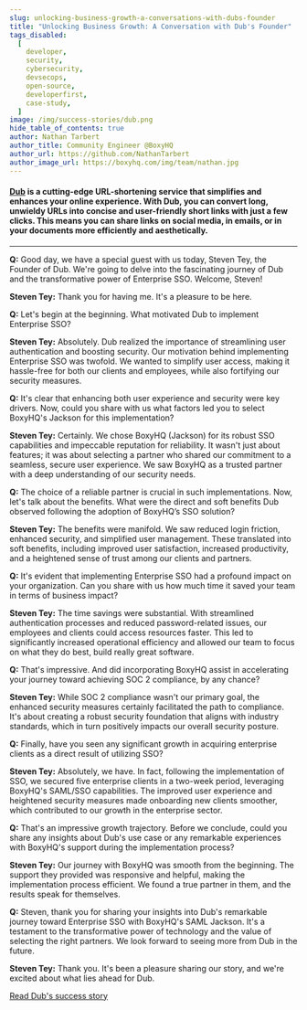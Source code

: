 ```yaml
---
slug: unlocking-business-growth-a-conversations-with-dubs-founder
title: "Unlocking Business Growth: A Conversation with Dub's Founder"
tags_disabled:
  [
    developer,
    security,
    cybersecurity,
    devsecops,
    open-source,
    developerfirst,
    case-study,
  ]
image: /img/success-stories/dub.png
hide_table_of_contents: true
author: Nathan Tarbert
author_title: Community Engineer @BoxyHQ
author_url: https://github.com/NathanTarbert
author_image_url: https://boxyhq.com/img/team/nathan.jpg
---
```


#### [Dub](https://dub.co) is a cutting-edge URL-shortening service that simplifies and enhances your online experience. With Dub, you can convert long, unwieldy URLs into concise and user-friendly short links with just a few clicks. This means you can share links on social media, in emails, or in your documents more efficiently and aesthetically.

---

**Q:** Good day, we have a special guest with us today, Steven Tey, the Founder of Dub. We're going to delve into the fascinating journey of Dub and the transformative power of Enterprise SSO. Welcome, Steven!

**Steven Tey:** Thank you for having me. It's a pleasure to be here.

**Q:** Let's begin at the beginning. What motivated Dub to implement Enterprise SSO?

**Steven Tey:** Absolutely. Dub realized the importance of streamlining user authentication and boosting security. Our motivation behind implementing Enterprise SSO was twofold. We wanted to simplify user access, making it hassle-free for both our clients and employees, while also fortifying our security measures.

**Q:** It's clear that enhancing both user experience and security were key drivers. Now, could you share with us what factors led you to select BoxyHQ's Jackson for this implementation?

**Steven Tey:** Certainly. We chose BoxyHQ (Jackson) for its robust SSO capabilities and impeccable reputation for reliability. It wasn't just about features; it was about selecting a partner who shared our commitment to a seamless, secure user experience. We saw BoxyHQ as a trusted partner with a deep understanding of our security needs.

**Q:** The choice of a reliable partner is crucial in such implementations. Now, let's talk about the benefits. What were the direct and soft benefits Dub observed following the adoption of BoxyHQ’s SSO solution?

**Steven Tey:** The benefits were manifold. We saw reduced login friction, enhanced security, and simplified user management. These translated into soft benefits, including improved user satisfaction, increased productivity, and a heightened sense of trust among our clients and partners.

**Q:** It's evident that implementing Enterprise SSO had a profound impact on your organization. Can you share with us how much time it saved your team in terms of business impact?

**Steven Tey:** The time savings were substantial. With streamlined authentication processes and reduced password-related issues, our employees and clients could access resources faster. This led to significantly increased operational efficiency and allowed our team to focus on what they do best, build really great software.

**Q:** That's impressive. And did incorporating BoxyHQ assist in accelerating your journey toward achieving SOC 2 compliance, by any chance?

**Steven Tey:** While SOC 2 compliance wasn't our primary goal, the enhanced security measures certainly facilitated the path to compliance. It's about creating a robust security foundation that aligns with industry standards, which in turn positively impacts our overall security posture.

**Q:** Finally, have you seen any significant growth in acquiring enterprise clients as a direct result of utilizing SSO?

**Steven Tey:** Absolutely, we have. In fact, following the implementation of SSO, we secured five enterprise clients in a two-week period, leveraging BoxyHQ's SAML/SSO capabilities. The improved user experience and heightened security measures made onboarding new clients smoother, which contributed to our growth in the enterprise sector.

**Q:** That's an impressive growth trajectory. Before we conclude, could you share any insights about Dub's use case or any remarkable experiences with BoxyHQ's support during the implementation process?

**Steven Tey:** Our journey with BoxyHQ was smooth from the beginning. The support they provided was responsive and helpful, making the implementation process efficient. We found a true partner in them, and the results speak for themselves.

**Q:** Steven, thank you for sharing your insights into Dub's remarkable journey toward Enterprise SSO with BoxyHQ's SAML Jackson. It's a testament to the transformative power of technology and the value of selecting the right partners. We look forward to seeing more from Dub in the future.

**Steven Tey:** Thank you. It's been a pleasure sharing our story, and we're excited about what lies ahead for Dub.

<div style={{ textAlign: "center" }}>
  <a href="/success-stories/safeguarding-trust-boxyhq-sso-enhances-dubs-security" className="button button-primary">Read Dub's success story</a>
</div>
